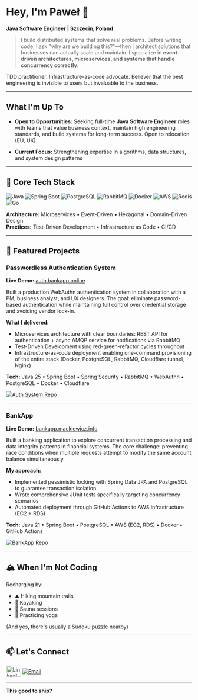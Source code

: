 # Hey, I'm Paweł 👋

**Java Software Engineer | Szczecin, Poland**

> I build distributed systems that solve real problems. Before writing code, I ask "why are we building this?"—then I architect solutions that businesses can actually scale and maintain. I specialize in **event-driven architectures, microservices, and systems that handle concurrency correctly**.

TDD practitioner. Infrastructure-as-code advocate. Believer that the best engineering is invisible to users but invaluable to the business.

---

## What I'm Up To

- **Open to Opportunities:** Seeking full-time **Java Software Engineer** roles with teams that value business context, maintain high engineering standards, and build systems for long-term success. Open to relocation (EU, UK).
  
- **Current Focus:** Strengthening expertise in algorithms, data structures, and system design patterns
---

## 🧰 Core Tech Stack

<p align="left">
  <img src="https://img.shields.io/badge/Java-25-ED8B00?style=for-the-badge&logo=openjdk&logoColor=white" alt="Java"/>
  <img src="https://img.shields.io/badge/Spring-Boot-6DB33F?style=for-the-badge&logo=spring-boot&logoColor=white" alt="Spring Boot"/>
  <img src="https://img.shields.io/badge/PostgreSQL-4479A1?style=for-the-badge&logo=postgresql&logoColor=white" alt="PostgreSQL"/>
  <img src="https://img.shields.io/badge/RabbitMQ-FF6600?style=for-the-badge&logo=rabbitmq&logoColor=white" alt="RabbitMQ"/>
  <img src="https://img.shields.io/badge/Docker-2496ED?style=for-the-badge&logo=docker&logoColor=white" alt="Docker"/>
  <img src="https://img.shields.io/badge/AWS-232F3E?style=for-the-badge&logo=amazon-aws&logoColor=white" alt="AWS"/>
  <img src="https://img.shields.io/badge/Redis-DC382D?style=for-the-badge&logo=redis&logoColor=white" alt="Redis"/>
  <img src="https://img.shields.io/badge/Go-00ADD8?style=for-the-badge&logo=go&logoColor=white" alt="Go"/>
</p>

**Architecture:** Microservices • Event-Driven • Hexagonal • Domain-Driven Design  
**Practices:** Test-Driven Development • Infrastructure as Code • CI/CD

---

## 💼 Featured Projects

### Passwordless Authentication System
**Live Demo:** [auth.bankapp.online](https://auth.bankapp.online)

Built a production WebAuthn authentication system in collaboration with a PM, business analyst, and UX designers. The goal: eliminate password-based authentication while maintaining full control over credential storage and avoiding vendor lock-in.

**What I delivered:**
- Microservices architecture with clear boundaries: REST API for authentication + async AMQP service for notifications via RabbitMQ
- Test-Driven Development using red-green-refactor cycles throughout
- Infrastructure-as-code deployment enabling one-command provisioning of the entire stack (Docker, PostgreSQL, RabbitMQ, Cloudflare tunnel, Nginx)

**Tech:** Java 25 • Spring Boot • Spring Security • RabbitMQ • WebAuthn • PostgreSQL • Docker • Cloudflare

[![Auth System Repo](https://github-readme-stats.vercel.app/api/pin/?username=BankApp-project&repo=auth&theme=tokyonight&show_owner=true)](https://github.com/BankApp-project/auth)

---

### BankApp
**Live Demo:** [bankapp.mackiewicz.info](https://bankapp.mackiewicz.info)

Built a banking application to explore concurrent transaction processing and data integrity patterns in financial systems. The core challenge: preventing race conditions when multiple requests attempt to modify the same account balance simultaneously.

**My approach:**
- Implemented pessimistic locking with Spring Data JPA and PostgreSQL to guarantee transaction isolation
- Wrote comprehensive JUnit tests specifically targeting concurrency scenarios
- Automated deployment through GitHub Actions to AWS infrastructure (EC2 + RDS)

**Tech:** Java 21 • Spring Boot • PostgreSQL • AWS (EC2, RDS) • Docker • GitHub Actions

[![BankApp Repo](https://github-readme-stats.vercel.app/api/pin/?username=pawel-mackiewicz&repo=bankapp&theme=tokyonight&show_owner=true)](https://github.com/pawel-mackiewicz/bankapp)

---

## 🏔️ When I'm Not Coding

Recharging by:
- ⛰️ Hiking mountain trails
- 🛶 Kayaking  
- 🧖 Sauna sessions
- 🧘 Practicing yoga

(And yes, there's usually a Sudoku puzzle nearby)

---

## 📫 Let's Connect

<p align="left">
  <a href="https://linkedin.mackiewicz.info" target="blank"><img align="center" src="https://raw.githubusercontent.com/rahuldkjain/github-profile-readme-generator/master/src/images/icons/Social/linked-in-alt.svg" alt="LinkedIn" height="30" width="40" /></a>
  <a href="mailto:career@mackiewicz.info" target="blank"><img align="center" src="https://img.shields.io/badge/Contact_Me-333333?style=for-the-badge&logo=minutemailer&logoColor=white" alt="Email" /></a>
</p>

---

**This good to ship?**
